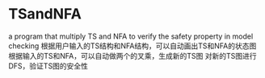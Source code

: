 # TSandNFA
a program that multiply TS and NFA to verify the safety property in model checking
根据用户输入的TS结构和NFA结构，可以自动画出TS和NFA的状态图
根据输入的TS和NFA，可以自动做两个的叉乘，生成新的TS图
对新的TS图进行DFS，验证TS图的安全性
